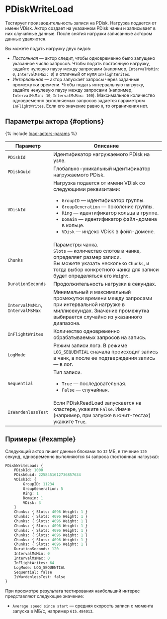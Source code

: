 # PDiskWriteLoad

Тестирует производительность записи на PDisk. Нагрузка подается от имени VDisk. Актор создает на указанном PDisk чанки и записывает в них случайные данные. После снятия нагрузки записанные актором данные удаляются.

Вы можете подать нагрузку двух видов:

* _Постоянная_ — актор следит, чтобы одновременно было запущено указанное число запросов. Чтобы подать постоянную нагрузку, задайте нулевую паузу между запросами (например, `IntervalMsMin: 0`, `IntervalMsMax: 0`) и отличный от нуля `InFlightWrites`.
* _Интервальная_ — актор запускает запросы через заданные промежутки времени. Чтобы подать интервальную нагрузку, задайте ненулевую паузу между запросами (например, `IntervalMsMin: 10`, `IntervalMsMax: 100`). Максимальное количество одновременно выполняемых запросов задается параметром `InFlightWrites`. Если его значение равно `0`, то ограничения нет.

## Параметры актора {#options}

{% include [load-actors-params](../_includes/load-actors-params.md) %}

Параметр | Описание
--- | ---
`PDiskId` | Идентификатор нагружаемого PDisk на узле.
`PDiskGuid` | Глобально-уникальный идентификатор нагружаемого PDisk.
`VDiskId` | Нагрузка подается от имени VDisk со следующими реквизитами:<ul><li>`GroupID` — идентификатор группы.</li><li>`GroupGeneration` — поколение группы.</li><li>`Ring` — идентификатор кольца в группе.</li><li>`Domain` — идентификатор фэйл-домена в кольце.</li><li>`VDisk` — индекс VDisk в фэйл-домене.</li></ul>
`Chunks` | Параметры чанка.<br>`Slots` — количество слотов в чанке, определяет размер записи.<br>Вы можете указать несколько `Chunks`, и тогда выбор конкретного чанка для записи будет определяться его `Weight`.
`DurationSeconds` | Продолжительность нагрузки в секундах.
`IntervalMsMin`,<br>`IntervalMsMax` | Минимальный и максимальный промежутки времени между запросами при интервальной нагрузке в миллисекундах. Значение промежутка выбирается случайно из указанного диапазона.
`InFlightWrites` | Количество одновременно обрабатываемых запросов на запись.
`LogMode` | Режим записи лога. В режиме `LOG_SEQUENTIAL` сначала происходит запись в чанк, а после ее подтверждения запись — в лог.
`Sequential` | Тип записи.<ul><li>`True` — последовательная.</li><li>`False` — случайная.</li></ul>
`IsWardenlessTest` | Если PDiskReadLoad запускается на кластере, укажите `False`. Иначе (например, при запуске в юнит-тестах) укажите `True`.

<!-- 
Параметр | Описание
--- | ---
`LogMode` |  {
    LOG_PARALLEL = 1; // Писать в чанк и писать в лог (о факте записи) параллельно, и считать запись завершенной только если обе записи прошли
    LOG_SEQUENTIAL = 2; // Писать сначала в чанк, потом в лог. Считать запись завершенной после записи в лог
    LOG_NONE = 3;
}

message TPDiskWriteLoad {
    message TChunkInfo {
        optional uint32 Slots = 1; // количество слотов в чанке. Фактически определяет размер записей/чтений,
                                   // которой можно расчитать, разделив размер чанка на количество слотов
        optional uint32 Weight = 2; // вес, с которым запись будет осуществляться именно в этот чанк
    }
    optional uint64 Tag = 1; // необязательный. Если не задан, то тег будет присвоен автоматически
    optional uint32 PDiskId = 2; // обязательный. Id, на который нужно подать нагрузку. Можно узнать из UI кластера
    optional uint64 PDiskGuid = 3; // обязательный. Guid того PDisk, на который подается нагрузка. Можно узнать на UI странице PDisk
    optional NKikimrBlobStorage.TVDiskID VDiskId = 4; // обязательный. Этим VDiskId нагружающий актор представится PDisk.
                                                    // Не должен дублироваться между разными нагружающими акторами.
    repeated TChunkInfo Chunks = 5; // обязательный. Описание того, сколько чанков использовать для подачи нагрузки. Позволяет варьировать нагрузку.
                                    // К примеру, можно сделать два чанка - один с большим количеством слотов и один с маленьким и задать веса чанков
                                    // таким образом, чтобы 95% записей были небольшого размера, а 5% -- большого, имитируя тем самым compaction VDisk
    optional uint32 DurationSeconds = 6; // обязательный. Длительность теста
    optional uint32 InFlightWrites = 7; // обязательный. Ограничивает количество запросов в полете к PDisk
    optional ELogMode LogMode = 8; // обязательный. См. выше ELogMode
    optional bool Sequential = 9 [default = true]; // необязательный. Писать в слоты чанков записи последовательно или случайно.
    optional uint32 IntervalMsMin = 10; // необязательный. См. ниже
    optional uint32 IntervalMsMax = 11; // необязательный. Позволяет подавать жесткую нагрузку, которая будет отправлять запросы строго регулярно.
                                        // Время между запросами случайно выбирается между [IntervalMsMin, IntervalMsMax].
                                        // Учитывает InFlightWrites и не превышает его. Если не заданы IntervalMsMin и IntervalMsMax, то учитывается
                                        // только InFlightWrites
    optional bool Reuse = 12 [default = false]; // должен ли актор переиспользовать полностью записанные чанки или должен выделять
                                                // новые чанки и освобождать старые чанки
    optional bool IsWardenlessTest = 13 [default = false]; // позволяет использовать в тестах, где нет NodeWarden
}
```
 -->

## Примеры {#example}

Следующий актор пишет данные блоками по `32` МБ, в течение `120` секунд, одновременно выполняются `64` запроса (постоянная нагрузка):

```proto
PDiskWriteLoad: {
    PDiskId: 1000
    PDiskGuid: 2258451612736857634
    VDiskId: {
        GroupID: 11234
        GroupGeneration: 5
        Ring: 1
        Domain: 1
        VDisk: 3
    }
    Chunks: { Slots: 4096 Weight: 1 }
    Chunks: { Slots: 4096 Weight: 1 }
    Chunks: { Slots: 4096 Weight: 1 }
    Chunks: { Slots: 4096 Weight: 1 }
    Chunks: { Slots: 4096 Weight: 1 }
    Chunks: { Slots: 4096 Weight: 1 }
    Chunks: { Slots: 4096 Weight: 1 }
    Chunks: { Slots: 4096 Weight: 1 }
    DurationSeconds: 120
    IntervalMsMin: 0
    IntervalMsMax: 0
    InFlightWrites: 64
    LogMode: LOG_SEQUENTIAL
    Sequential: false
    IsWardenlessTest: false
}
```

При просмотре результата тестирования наибольший интерес представляют следующее значение:

* `Average speed since start` — средняя скорость записи с момента запуска в МБ/с, например `615.484013`.
